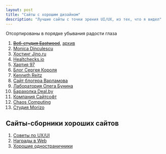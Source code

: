 ```yaml
---
layout: post
title: "Cайты с хорошим дизайном"
description: "Лучшие сайты с точки зрения UI/UX, из тех, что я видел"
---
```


Отсортированы в порядке убывания радости глаза

   1. [<s>Веб-студия Eastwood</s>](http://eastwoodlab.ru), [архив](http://web.archive.org/web/20160404215426/http://eastwoodlab.ru/)
   2. [Monica Dinculescu](http://meowni.ca)
   3. [Хостинг Jino.ru](http://jino.ru)
   4. [Healtchecks.io](https://healthchecks.io/)
   5. [Хартия 97](http://charter97.org)
   6. [Блог Сергея Короля](http://sergeykorol.ru/blog)
   7. [Kenneth Reitz](http://www.kennethreitz.org/)
   8. [Сайт блогера Варламова](http://varlamov.ru)
   9. [Лаборатория Олега Бунина](http://ontico.ru)
   10. [Барахолка Deal.by](http://deal.by)
   11. [Компания Сайтсофт](http://www.sitesoft.ru)
   12. [Chaos Computing](https://www.christian-gmeiner.info/)
   13. [Студия Morizo](http://morizo.ru)

Сайты-сборники хороших сайтов
-----------------------------

1. [Советы по UX/UI](http://goodui.org/        )
2. [Награды в Web](http://www.awwwards.com/  )
3. [Хорошие одностраничники](https://onepagelove.com/  )
